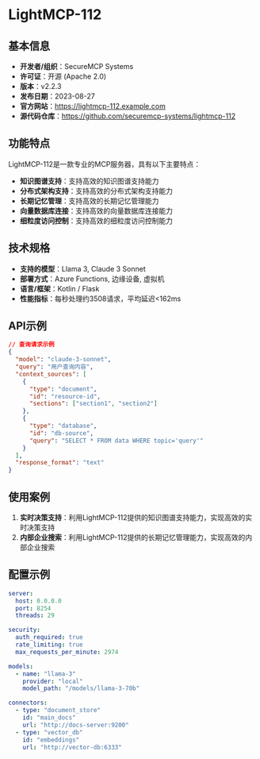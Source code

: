 # LightMCP-112

## 基本信息

- **开发者/组织**：SecureMCP Systems
- **许可证**：开源 (Apache 2.0)
- **版本**：v2.2.3
- **发布日期**：2023-08-27
- **官方网站**：https://lightmcp-112.example.com
- **源代码仓库**：https://github.com/securemcp-systems/lightmcp-112

## 功能特点

LightMCP-112是一款专业的MCP服务器，具有以下主要特点：

- **知识图谱支持**：支持高效的知识图谱支持能力
- **分布式架构支持**：支持高效的分布式架构支持能力
- **长期记忆管理**：支持高效的长期记忆管理能力
- **向量数据库连接**：支持高效的向量数据库连接能力
- **细粒度访问控制**：支持高效的细粒度访问控制能力


## 技术规格

- **支持的模型**：Llama 3, Claude 3 Sonnet
- **部署方式**：Azure Functions, 边缘设备, 虚拟机
- **语言/框架**：Kotlin / Flask
- **性能指标**：每秒处理约3508请求，平均延迟<162ms

## API示例

```json
// 查询请求示例
{
  "model": "claude-3-sonnet",
  "query": "用户查询内容",
  "context_sources": [
    {
      "type": "document",
      "id": "resource-id",
      "sections": ["section1", "section2"]
    },
    {
      "type": "database",
      "id": "db-source",
      "query": "SELECT * FROM data WHERE topic='query'"
    }
  ],
  "response_format": "text"
}
```

## 使用案例

1. **实时决策支持**：利用LightMCP-112提供的知识图谱支持能力，实现高效的实时决策支持
2. **内部企业搜索**：利用LightMCP-112提供的长期记忆管理能力，实现高效的内部企业搜索


## 配置示例

```yaml
server:
  host: 0.0.0.0
  port: 8254
  threads: 29

security:
  auth_required: true
  rate_limiting: true
  max_requests_per_minute: 2974

models:
  - name: "llama-3"
    provider: "local"
    model_path: "/models/llama-3-70b"

connectors:
  - type: "document_store"
    id: "main_docs"
    url: "http://docs-server:9200"
  - type: "vector_db"
    id: "embeddings"
    url: "http://vector-db:6333"
```